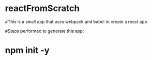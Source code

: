 # reactFromScratch


#This is a small app that uses webpack and babel to create a react app

#Steps performed to generate this app:
# npm init -y